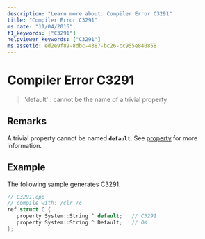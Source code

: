```yaml
---
description: "Learn more about: Compiler Error C3291"
title: "Compiler Error C3291"
ms.date: "11/04/2016"
f1_keywords: ["C3291"]
helpviewer_keywords: ["C3291"]
ms.assetid: ed2e9f89-8dbc-4387-bc26-cc955e840858
---
```

# Compiler Error C3291

> 'default' : cannot be the name of a trivial property

## Remarks

A trivial property cannot be named **`default`**. See [property](../../extensions/property-cpp-component-extensions.md) for more information.

## Example

The following sample generates C3291.

```cpp
// C3291.cpp
// compile with: /clr /c
ref struct C {
   property System::String ^ default;   // C3291
   property System::String ^ Default;   // OK
};
```
